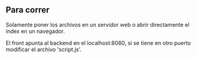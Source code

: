 ## Para correr

Solamente poner los archivos en un servidor web o abrir directamente el index en un navegador.

El front apunta al backend en el localhost:8080, si se tiene en otro puerto modificar el archivo 'script.js'.